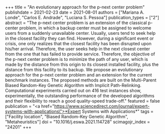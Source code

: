+++
title = "An evolutionary approach for the p-next center problem"
publishdate = 2021-02-23
date = 2021-08-01
authors = ["Mariana A. Londe", "Carlos E. Andrade", "Luciana S. Pessoa"]
publication_types = ["2"]
abstract = "The p-next center problem is an extension of the classical p-center problem, in which a backup center must be assigned to welcome users from a suddenly unavailable center. Usually, users tend to seek help in the closest facility they can find. However, during a significant event or crisis, one only realizes that the closest facility has been disrupted upon his/her arrival. Therefore, the user seeks help in the next closest center from the one that has failed to provide service. Therefore, the objective of the p-next center problem is to minimize the path of any user, which is made by the distance from this origin to its closest installed facility, plus the distance from this facility to its backup. We propose an evolutionary approach for the p-next center problem and an extension for the current benchmark instances. The proposed methods are built on the Multi-Parent Biased Random-Key Genetic Algorithm with Implicit Path-Relinking. Computational experiments carried out on 416 test instances show, experimentally, the outstanding performance of the developed algorithms and their flexibility to reach a good quality-speed trade-off."
featured = false
publication = "<a href=\"https://www.sciencedirect.com/journal/expert-systems-with-applications\">*Expert Systems with Applications*</a>"
tags = ["Facility location", "Biased Random-Key Genetic Algorithm", "Metaheuristics"]
doi = "10.1016/j.eswa.2021.114728"
scimagojr_index = "24201"
+++


